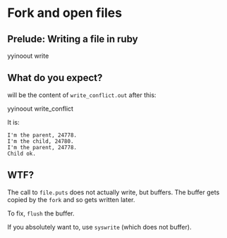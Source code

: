 # Fork and open files

## Prelude: Writing a file in ruby

yyinoout write

## What do you expect?

will be the content of `write_conflict.out` after this:

yyinoout write_conflict

It is:

```
I'm the parent, 24778.
I'm the child, 24780.
I'm the parent, 24778.
Child ok.
```

## WTF?

The call to `file.puts` does not actually write, but buffers.
The buffer gets copied by the `fork` and so gets written later.

To fix, `flush` the buffer.

If you absolutely want to, use `syswrite` (which does not buffer).
